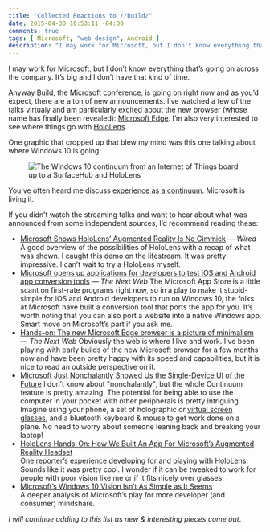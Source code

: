 ```yaml
---
title: "Collected Reactions to //build/"
date: 2015-04-30 10:53:11 -04:00
comments: true
tags: [ Microsoft, "web design", Android ]
description: "I may work for Microsoft, but I don’t know everything that’s going on across the company. It’s big and I don’t have that kind of time."
---
```


I may work for Microsoft, but I don’t know everything that’s going on across the company. It’s big and I don’t have that kind of time.

<!-- more -->

Anyway [Build](http://aka.ms/ktlsyd), the Microsoft conference, is going on right now and as you’d expect, there are a ton of new announcements. I’ve watched a few of the talks virtualy and am particularly excited about the new browser (whose name has finally been revealed): [Microsoft Edge](https://www.microsoft.com/en-us/windows/browser-for-doing). I’m also very interested to see where things go with [HoloLens](https://www.microsoft.com/microsoft-hololens/en-us).

One graphic that cropped up that blew my mind was this one talking about where Windows 10 is going:

<figure id="fig-2015-04-30-01" class="media-container">
  
![The Windows 10 continuum from an Internet of Things board up to a SurfaceHub and HoloLens](https://news.microsoft.com/build2015/assets/photos/build720150428_web.png)

</figure>

You’ve often heard me discuss [experience as a continuum](http://adaptivewebdesign.info/1st-edition/read/chapter-1.html). Microsoft is living it.

If you didn’t watch the streaming talks and want to hear about what was announced from some independent sources, I’d recommend reading these:

* [Microsoft Shows HoloLens’ Augmented Reality Is No Gimmick](http://www.wired.com/2015/04/microsoft-build-hololens/) — <cite>Wired</cite>
A good overview of the possibilities of HoloLens with a recap of what was shown. I caught this demo on the lifestream. It was pretty impressive. I can’t wait to try a HoloLens myself.
* [Microsoft opens up applications for developers to test iOS and Android app conversion tools](http://thenextweb.com/microsoft/2015/04/30/microsoft-opens-up-applications-for-developers-to-test-ios-and-android-app-conversion-tools/) — <cite>The Next Web</cite>
The Microsoft App Store is a little scant on first-rate programs right now, so in a play to make it stupid-simple for iOS and Android developers to run on Windows 10, the folks at Microsoft have built a conversion tool that ports the app for you. It’s worth noting that you can also port a website into a native Windows app. Smart move on Microsoft’s part if you ask me.
* [Hands-on: The new Microsoft Edge browser is a picture of minimalism](http://thenextweb.com/microsoft/2015/04/30/hands-on-with-the-new-minimalist-microsoft-edge-browser/) — <cite>The Next Web</cite>
Obviously the web is where I live and work. I’ve been playing with early builds of the new Microsoft browser for a few months now and have been pretty happy with its speed and capabilities, but it is nice to read an outside perspective on it.
* [Microsoft Just Nonchalantly Showed Us the Single-Device UI of the Future](http://gizmodo.com/microsoft-just-nonchalantly-showed-us-the-single-device-1701020050)
I don’t know about "nonchalantly", but the whole Continuum feature is pretty amazing. The potential for being able to use the computer in your pocket with other peripherals is pretty intriguing. Imagine using your phone, a set of holographic or [virtual screen glasses](http://www.amazon.com/Cinemizer-1909-127-Multimedia-Video-Glasses/dp/B0091OI530/), and a bluetooth keyboard & mouse to get work done on a plane. No need to worry about someone leaning back and breaking your laptop!
* [HoloLens Hands-On: How We Built An App For Microsoft’s Augmented Reality Headset](http://techcrunch.com/2015/04/30/hololens-is-real/)  
One reporter’s experience developing for and playing with HoloLens. Sounds like it was pretty cool. I wonder if it can be tweaked to work for people with poor vision like me or if it fits nicely over glasses.
* [Microsoft’s Windows 10 Vision Isn’t As Simple as It Seems](http://www.wired.com/2015/05/microsofts-one-billion-device-vision-genius-next-impossible/)  
A deeper analysis of Microsoft’s play for more developer (and consumer) mindshare.

*I will continue adding to this list as new & interesting pieces come out*.
